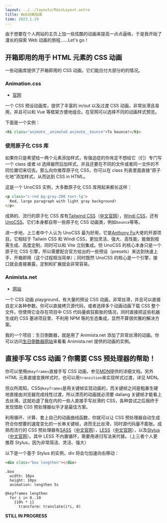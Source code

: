 ```yaml
---
layout: ../../layouts/MainLayout.astro
title: Web动画指南
time: 2023.1.19
---
```


由于想要在个人网站的主页上加一些炫酷的动画来提高一点点逼格，于是我开始了漫长的探索 Web 动画的旅程……Let's go！

## 开箱即用的用于 HTML 元素的 CSS 动画

一些动画库提供了开箱即用的 CSS 动画，它们能应付大部分的的情况。

### Animation.css

- [官网](https://animation.style)

一个 CSS 预设动画库，提供了丰富的 in/out 以及过渡 CSS 动画，非常丝滑且易用，并且可以和 Vue 等框架方便地组合。在官网可以选择不同的动画样式预览。

下面是一个实例：

```html
<h1 class="animate__animated animate__bounce">To bounce!</h1>
```

### 使用原子化 CSS 库

如果你只是希望给一两个元素添加样式，有强迫症的你肯定不想给它（们）专门写一个 class 或者 id 选择器然后加样式，并且还要在不同的文件或者同一文件的不同位置切来切去。那么向你推荐原子化 CSS，你可以在 class 列表里面直接“原子化地”添加样式，从而达到 CSS in HTML。

这是一个 UnoCSS 实例，大多数原子化 CSS 库用起来都长这样：

```html
<p class="c-red bg-gray-200 text-lg">
  Red, large paragraph with light gray background!
</p>
```

成熟的、流行的原子化 CSS 库有[Tailwind CSS](https://tailwindcss.com)（[中文官网](https://www.tailwind.cn)），[Windi CSS](https://windicss.org)，还有[UnoCSS](https://uno.antfu.me)。它们本身都自带一些原子化 CSS 动画类，例如`bounce`等等。

进一步地，上三者中个人认为 UnoCSS 最为好用，它是[Anthony Fu](https://antfu.me)大佬的开源项目。它相较于 Tailwin CSS 和 Windi CSS，更加灵活、强大、高性能，能做到按需生成、高度定制，同时可以和 Vite 立刻集成。但 UnoCSS 的核心本身只是一个原子化 CSS 引擎，所以需要配合官方给出的一些预设（presets）来达到快速上手、开箱即用（这个过程相当简单）；同时既然 UnoCSS 的核心是一个引擎，接口就会直接暴露，定制和扩展就会非常容易。

### Animista.net

- [网站](https://animista.net)

一个 CSS 动画 playground，有大量的预设 CSS 动画，非常丝滑，并且可以直接自定义各种参数。你可以直接拷贝源代码，或者选择多个动画动画下载 CSS 整个文件。但使用它会存在项目中 CSS 代码量疯狂膨胀的情况，同时直接把这些机器生成的 CSS 塞进项目里、不利用 NPM 等的生态集成，显然不算很优雅的解决方案。

我的一个项目：生日倒数器，就是用了 Animista.net 添加了异常丝滑的动画。你可以访问[生日倒数器网站](https://birthday-count-downer.netlify.app)来看看 Animista.net 提供的动画的实例。

## 直接手写 CSS 动画？你需要 CSS 预处理器的帮助！

你可以使用`@keyframes`直接手写 CSS 动画，参见[MDN](https://developer.mozilla.org)提供的详细文档。另外 HTML 元素直接变换样式时，也可以用`transition`来实现样式过渡，详见 MDN。

但众所周知，CSS`@keyframes`是用关键帧实现动画的，而关键帧之间是粗暴生硬地直接由浏览器完成线性过渡，所以漂亮的动画就必须要 daliang 关键帧才能看上去丝滑。这就劝退了我在内的一些人直接手写丝滑的 CSS，各种尝试之后我终于发现借助 CSS 预处理器似乎才是最佳方案。

利用循环、计算、套上自己的动画曲线函数，你就可以让 CSS 预处理器自动生成符合你想要的速度变化的一长串关键帧，进而无比丝滑，同时源代码量不膨胀。成熟而流行的 CSS 预处理器有[SASS](https://sass-lang.com)（[中文官网](https://www.sass.hk)），[LESS](https://lesscss.org)（[中文官网](https://less.bootcss.com)），以及[Stylus](https://stylus-lang.com)（[中文官网](https://www.stylus-lang.cn)）。其中 LESS 不内置循环，需要用递归写法来代替。（上三者个人更推荐 Stylus，因为非常简洁、灵活、强大）

以下是一个基于 Stylus 的实例，div 将会匀加速向右移动：

```html
<div class="box lengthen"></div>
```

```stylus
.box
  width: 10px
  height: 10px
  animation: lengthen 5s

@keyframes lengthen
  for i in 0..10
    {10% * i}
      transform: translate(i*i, 0)
```

**STILL IN PROGRESS**
